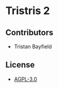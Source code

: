 # Tristris 2

## Contributors

- Tristan Bayfield

## License

- [AGPL-3.0](https://www.gnu.org/licenses/agpl-3.0.txt)
